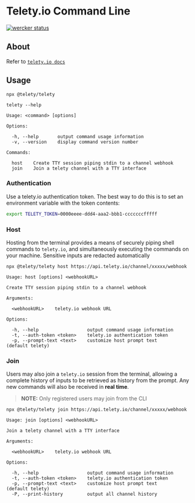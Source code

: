 # Telety.io Command Line

[![wercker status](https://app.wercker.com/status/bd2efdcdeabbace2f652b2ffc7798b04/s/master "wercker status")](https://app.wercker.com/project/byKey/bd2efdcdeabbace2f652b2ffc7798b04)

## About

Refer to [`telety.io docs`](../../docs)

## Usage

```shell
npx @telety/telety
```

```text
telety --help

Usage: <command> [options]

Options:

  -h, --help       output command usage information
  -v, --version    display command version number

Commands:

  host    Create TTY session piping stdin to a channel webhook
  join    Join a telety channel with a TTY interface
```

### Authentication

Use a telety.io authentication token. The best way to do this is to set an environment
variable with the token contents:

```sh
export TELETY_TOKEN=0000eeee-ddd4-aaa2-bbb1-cccccccfffff
```

### Host

Hosting from the terminal provides a means of securely
piping shell commands to `telety.io`, and simultaneously
executing the commands on your machine. Sensitive inputs
are redacted automatically

```shell
npx @telety/telety host https://api.telety.io/channel/xxxxx/webhook
```

```text
Usage: host [options] <webhookURL>

Create TTY session piping stdin to a channel webhook

Arguments:

  <webhookURL>    telety.io webhook URL

Options:

  -h, --help                  output command usage information
  -t, --auth-token <token>    telety.io authentication token
  -p, --prompt-text <text>    customize host prompt text          (default telety)
```

### Join

Users may also join a `telety.io` session from the terminal,
allowing a complete history of inputs to be retrieved as
history from the prompt. Any new commands will also be received
in **real time**.

> **NOTE:** Only registered users may join from the CLI

```shell
npx @telety/telety join https://api.telety.io/channel/xxxxx/webhook
```

```text
Usage: join [options] <webhookURL>

Join a telety channel with a TTY interface

Arguments:

  <webhookURL>    telety.io webhook URL

Options:

  -h, --help                  output command usage information
  -t, --auth-token <token>    telety.io authentication token
  -p, --prompt-text <text>    customize host prompt text          (default telety)
  -P, --print-history         output all channel history
```
